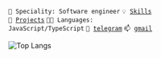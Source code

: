 <code>👷 Speciality: Software engineer</code>
<code>💡 [Skills](SKILLS.md)</code>
<br>
<code>🧻 [Projects](PROJECTS.md)</code>
<code>🧑‍💻 Languages: JavaScript/TypeScript</code>
<code>💬 [telegram](https://telegram.me/kcholombytko)</code>
<code>📫 [gmail](mailto:kyrylo.cholombytko.2003@gmail.com)</code>

![Top Langs](https://github-readme-stats.vercel.app/api/top-langs/?username=cholombytko&theme=github_dark&layout=compact)
